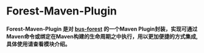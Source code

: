 # Forest-Maven-Plugin
#### Forest-Maven-Plugin 是对 [bus-forest](https://github.com/aoju/bus.git) 的一个Maven Plugin封装，实现可通过Maven命令或绑定在Maven构建的生命周期之中执行，用以更加便捷的方式集成,具体使用请查看模块介绍。
